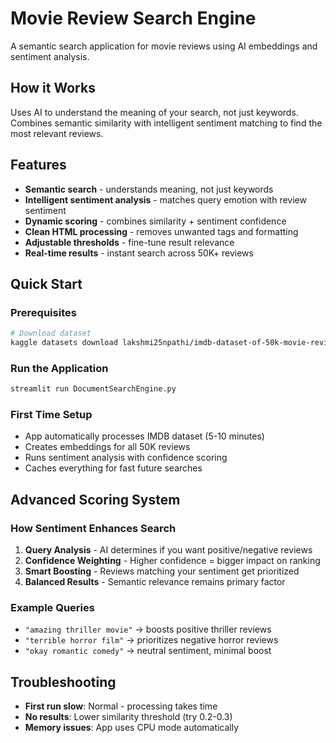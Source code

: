 # Movie Review Search Engine

A semantic search application for movie reviews using AI embeddings and sentiment analysis.

## How it Works

Uses AI to understand the meaning of your search, not just keywords. Combines semantic similarity with intelligent sentiment matching to find the most relevant reviews.

## Features

- **Semantic search** - understands meaning, not just keywords
- **Intelligent sentiment analysis** - matches query emotion with review sentiment
- **Dynamic scoring** - combines similarity + sentiment confidence
- **Clean HTML processing** - removes unwanted tags and formatting
- **Adjustable thresholds** - fine-tune result relevance
- **Real-time results** - instant search across 50K+ reviews

## Quick Start

### Prerequisites
```bash
# Download dataset
kaggle datasets download lakshmi25npathi/imdb-dataset-of-50k-movie-reviews
```

### Run the Application
```bash
streamlit run DocumentSearchEngine.py
```

### First Time Setup
- App automatically processes IMDB dataset (5-10 minutes)
- Creates embeddings for all 50K reviews
- Runs sentiment analysis with confidence scoring
- Caches everything for fast future searches

## Advanced Scoring System

### How Sentiment Enhances Search
1. **Query Analysis** - AI determines if you want positive/negative reviews
2. **Confidence Weighting** - Higher confidence = bigger impact on ranking
3. **Smart Boosting** - Reviews matching your sentiment get prioritized
4. **Balanced Results** - Semantic relevance remains primary factor

### Example Queries
- `"amazing thriller movie"` → boosts positive thriller reviews
- `"terrible horror film"` → prioritizes negative horror reviews  
- `"okay romantic comedy"` → neutral sentiment, minimal boost

## Troubleshooting

- **First run slow**: Normal - processing takes time
- **No results**: Lower similarity threshold (try 0.2-0.3)
- **Memory issues**: App uses CPU mode automatically